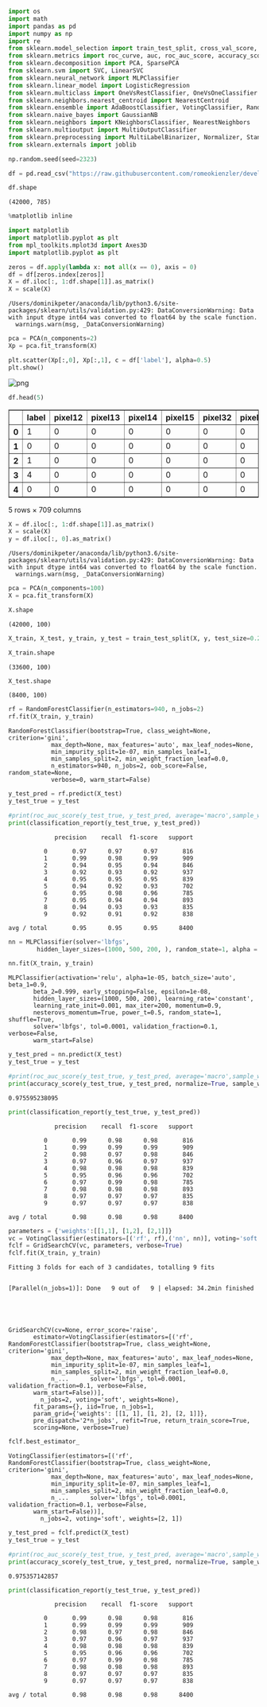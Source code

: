 

```python
import os
import math
import pandas as pd
import numpy as np
import re
from sklearn.model_selection import train_test_split, cross_val_score, GridSearchCV
from sklearn.metrics import roc_curve, auc, roc_auc_score, accuracy_score, classification_report
from sklearn.decomposition import PCA, SparsePCA
from sklearn.svm import SVC, LinearSVC
from sklearn.neural_network import MLPClassifier
from sklearn.linear_model import LogisticRegression
from sklearn.multiclass import OneVsRestClassifier, OneVsOneClassifier
from sklearn.neighbors.nearest_centroid import NearestCentroid
from sklearn.ensemble import AdaBoostClassifier, VotingClassifier, RandomForestClassifier
from sklearn.naive_bayes import GaussianNB
from sklearn.neighbors import KNeighborsClassifier, NearestNeighbors
from sklearn.multioutput import MultiOutputClassifier
from sklearn.preprocessing import MultiLabelBinarizer, Normalizer, StandardScaler, scale
from sklearn.externals import joblib
```


```python
np.random.seed(seed=2323)
```


```python
df = pd.read_csv("https://raw.githubusercontent.com/romeokienzler/developerWorks/master/train.csv")
```


```python
df.shape
```




    (42000, 785)




```python
%matplotlib inline

import matplotlib
import matplotlib.pyplot as plt
from mpl_toolkits.mplot3d import Axes3D
import matplotlib.pyplot as plt
```


```python
zeros = df.apply(lambda x: not all(x == 0), axis = 0)
df = df[zeros.index[zeros]]
X = df.iloc[:, 1:df.shape[1]].as_matrix()
X = scale(X)
```

    /Users/dominikpeter/anaconda/lib/python3.6/site-packages/sklearn/utils/validation.py:429: DataConversionWarning: Data with input dtype int64 was converted to float64 by the scale function.
      warnings.warn(msg, _DataConversionWarning)



```python
pca = PCA(n_components=2)
Xp = pca.fit_transform(X)
```


```python
plt.scatter(Xp[:,0], Xp[:,1], c = df['label'], alpha=0.5)
plt.show()
```


![png](output_7_0.png)



```python
df.head(5)
```




<div>
<table border="1" class="dataframe">
  <thead>
    <tr style="text-align: right;">
      <th></th>
      <th>label</th>
      <th>pixel12</th>
      <th>pixel13</th>
      <th>pixel14</th>
      <th>pixel15</th>
      <th>pixel32</th>
      <th>pixel33</th>
      <th>pixel34</th>
      <th>pixel35</th>
      <th>pixel36</th>
      <th>...</th>
      <th>pixel770</th>
      <th>pixel771</th>
      <th>pixel772</th>
      <th>pixel773</th>
      <th>pixel774</th>
      <th>pixel775</th>
      <th>pixel776</th>
      <th>pixel777</th>
      <th>pixel778</th>
      <th>pixel779</th>
    </tr>
  </thead>
  <tbody>
    <tr>
      <th>0</th>
      <td>1</td>
      <td>0</td>
      <td>0</td>
      <td>0</td>
      <td>0</td>
      <td>0</td>
      <td>0</td>
      <td>0</td>
      <td>0</td>
      <td>0</td>
      <td>...</td>
      <td>0</td>
      <td>0</td>
      <td>0</td>
      <td>0</td>
      <td>0</td>
      <td>0</td>
      <td>0</td>
      <td>0</td>
      <td>0</td>
      <td>0</td>
    </tr>
    <tr>
      <th>1</th>
      <td>0</td>
      <td>0</td>
      <td>0</td>
      <td>0</td>
      <td>0</td>
      <td>0</td>
      <td>0</td>
      <td>0</td>
      <td>0</td>
      <td>0</td>
      <td>...</td>
      <td>0</td>
      <td>0</td>
      <td>0</td>
      <td>0</td>
      <td>0</td>
      <td>0</td>
      <td>0</td>
      <td>0</td>
      <td>0</td>
      <td>0</td>
    </tr>
    <tr>
      <th>2</th>
      <td>1</td>
      <td>0</td>
      <td>0</td>
      <td>0</td>
      <td>0</td>
      <td>0</td>
      <td>0</td>
      <td>0</td>
      <td>0</td>
      <td>0</td>
      <td>...</td>
      <td>0</td>
      <td>0</td>
      <td>0</td>
      <td>0</td>
      <td>0</td>
      <td>0</td>
      <td>0</td>
      <td>0</td>
      <td>0</td>
      <td>0</td>
    </tr>
    <tr>
      <th>3</th>
      <td>4</td>
      <td>0</td>
      <td>0</td>
      <td>0</td>
      <td>0</td>
      <td>0</td>
      <td>0</td>
      <td>0</td>
      <td>0</td>
      <td>0</td>
      <td>...</td>
      <td>0</td>
      <td>0</td>
      <td>0</td>
      <td>0</td>
      <td>0</td>
      <td>0</td>
      <td>0</td>
      <td>0</td>
      <td>0</td>
      <td>0</td>
    </tr>
    <tr>
      <th>4</th>
      <td>0</td>
      <td>0</td>
      <td>0</td>
      <td>0</td>
      <td>0</td>
      <td>0</td>
      <td>0</td>
      <td>0</td>
      <td>0</td>
      <td>0</td>
      <td>...</td>
      <td>0</td>
      <td>0</td>
      <td>0</td>
      <td>0</td>
      <td>0</td>
      <td>0</td>
      <td>0</td>
      <td>0</td>
      <td>0</td>
      <td>0</td>
    </tr>
  </tbody>
</table>
<p>5 rows × 709 columns</p>
</div>




```python
X = df.iloc[:, 1:df.shape[1]].as_matrix()
X = scale(X)
y = df.iloc[:, 0].as_matrix()
```

    /Users/dominikpeter/anaconda/lib/python3.6/site-packages/sklearn/utils/validation.py:429: DataConversionWarning: Data with input dtype int64 was converted to float64 by the scale function.
      warnings.warn(msg, _DataConversionWarning)



```python
pca = PCA(n_components=100)
X = pca.fit_transform(X)
```


```python
X.shape
```




    (42000, 100)




```python
X_train, X_test, y_train, y_test = train_test_split(X, y, test_size=0.20, random_state=42)
```


```python
X_train.shape
```




    (33600, 100)




```python
X_test.shape
```




    (8400, 100)




```python
rf = RandomForestClassifier(n_estimators=940, n_jobs=2)
rf.fit(X_train, y_train)
```




    RandomForestClassifier(bootstrap=True, class_weight=None, criterion='gini',
                max_depth=None, max_features='auto', max_leaf_nodes=None,
                min_impurity_split=1e-07, min_samples_leaf=1,
                min_samples_split=2, min_weight_fraction_leaf=0.0,
                n_estimators=940, n_jobs=2, oob_score=False, random_state=None,
                verbose=0, warm_start=False)




```python
y_test_pred = rf.predict(X_test)
y_test_true = y_test

#print(roc_auc_score(y_test_true, y_test_pred, average='macro',sample_weight=None))
print(classification_report(y_test_true, y_test_pred))
```

                 precision    recall  f1-score   support
    
              0       0.97      0.97      0.97       816
              1       0.99      0.98      0.99       909
              2       0.94      0.95      0.94       846
              3       0.92      0.93      0.92       937
              4       0.95      0.95      0.95       839
              5       0.94      0.92      0.93       702
              6       0.95      0.98      0.96       785
              7       0.95      0.94      0.94       893
              8       0.94      0.93      0.93       835
              9       0.92      0.91      0.92       838
    
    avg / total       0.95      0.95      0.95      8400
    



```python
nn = MLPClassifier(solver='lbfgs',
        hidden_layer_sizes=(1000, 500, 200, ), random_state=1, alpha = 1.0000000000000001e-05)
```


```python
nn.fit(X_train, y_train)
```




    MLPClassifier(activation='relu', alpha=1e-05, batch_size='auto', beta_1=0.9,
           beta_2=0.999, early_stopping=False, epsilon=1e-08,
           hidden_layer_sizes=(1000, 500, 200), learning_rate='constant',
           learning_rate_init=0.001, max_iter=200, momentum=0.9,
           nesterovs_momentum=True, power_t=0.5, random_state=1, shuffle=True,
           solver='lbfgs', tol=0.0001, validation_fraction=0.1, verbose=False,
           warm_start=False)




```python
y_test_pred = nn.predict(X_test)
y_test_true = y_test

#print(roc_auc_score(y_test_true, y_test_pred, average='macro',sample_weight=None))
print(accuracy_score(y_test_true, y_test_pred, normalize=True, sample_weight=None))
```

    0.975595238095



```python
print(classification_report(y_test_true, y_test_pred))
```

                 precision    recall  f1-score   support
    
              0       0.99      0.98      0.98       816
              1       0.99      0.99      0.99       909
              2       0.98      0.97      0.98       846
              3       0.97      0.96      0.97       937
              4       0.98      0.98      0.98       839
              5       0.95      0.96      0.96       702
              6       0.97      0.99      0.98       785
              7       0.98      0.98      0.98       893
              8       0.97      0.97      0.97       835
              9       0.97      0.97      0.97       838
    
    avg / total       0.98      0.98      0.98      8400
    



```python
parameters = {'weights':[[1,1], [1,2], [2,1]]}
vc = VotingClassifier(estimators=[('rf', rf),('nn', nn)], voting='soft', n_jobs=2)
fclf = GridSearchCV(vc, parameters, verbose=True)
fclf.fit(X_train, y_train)
```

    Fitting 3 folds for each of 3 candidates, totalling 9 fits


    [Parallel(n_jobs=1)]: Done   9 out of   9 | elapsed: 34.2min finished





    GridSearchCV(cv=None, error_score='raise',
           estimator=VotingClassifier(estimators=[('rf', RandomForestClassifier(bootstrap=True, class_weight=None, criterion='gini',
                max_depth=None, max_features='auto', max_leaf_nodes=None,
                min_impurity_split=1e-07, min_samples_leaf=1,
                min_samples_split=2, min_weight_fraction_leaf=0.0,
                n_...      solver='lbfgs', tol=0.0001, validation_fraction=0.1, verbose=False,
           warm_start=False))],
             n_jobs=2, voting='soft', weights=None),
           fit_params={}, iid=True, n_jobs=1,
           param_grid={'weights': [[1, 1], [1, 2], [2, 1]]},
           pre_dispatch='2*n_jobs', refit=True, return_train_score=True,
           scoring=None, verbose=True)




```python
fclf.best_estimator_
```




    VotingClassifier(estimators=[('rf', RandomForestClassifier(bootstrap=True, class_weight=None, criterion='gini',
                max_depth=None, max_features='auto', max_leaf_nodes=None,
                min_impurity_split=1e-07, min_samples_leaf=1,
                min_samples_split=2, min_weight_fraction_leaf=0.0,
                n_...      solver='lbfgs', tol=0.0001, validation_fraction=0.1, verbose=False,
           warm_start=False))],
             n_jobs=2, voting='soft', weights=[2, 1])




```python
y_test_pred = fclf.predict(X_test)
y_test_true = y_test

#print(roc_auc_score(y_test_true, y_test_pred, average='macro',sample_weight=None))
print(accuracy_score(y_test_true, y_test_pred, normalize=True, sample_weight=None))
```

    0.975357142857



```python
print(classification_report(y_test_true, y_test_pred))
```

                 precision    recall  f1-score   support
    
              0       0.99      0.98      0.98       816
              1       0.99      0.99      0.99       909
              2       0.98      0.97      0.98       846
              3       0.97      0.96      0.97       937
              4       0.98      0.98      0.98       839
              5       0.95      0.96      0.96       702
              6       0.97      0.99      0.98       785
              7       0.98      0.98      0.98       893
              8       0.97      0.97      0.97       835
              9       0.97      0.97      0.97       838
    
    avg / total       0.98      0.98      0.98      8400
    


